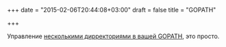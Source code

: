 +++
date = "2015-02-06T20:44:08+03:00"
draft = false
title = "GOPATH"

+++

<p>Управление <a href="http://hgfischer.org/article/managing-multiple-gopaths/">несколькими дирректориями в вашей&nbsp;GOPATH</a>, это просто.</p>

